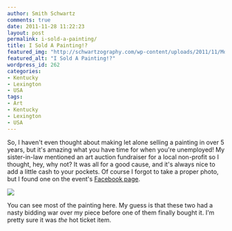 ```yaml
---
author: Smith Schwartz
comments: true
date: 2011-11-28 11:22:23
layout: post
permalink: i-sold-a-painting/
title: I Sold A Painting!?
featured_img: "http://schwartzography.com/wp-content/uploads/2011/11/MossNo4Cut.jpg"
featured_alt: "I Sold A Painting!?"
wordpress_id: 262
categories:
- Kentucky
- Lexington
- USA
tags:
- Art
- Kentucky
- Lexington
- USA
---
```


So, I haven't even thought about making let alone selling a painting in over 5 years, but it's amazing what you have time for when you're unemployed! My sister-in-law mentioned an art auction fundraiser for a local non-profit so I thought, hey, why not? It was all for a good cause, and it's always nice to add a little cash to your pockets. Of course I forgot to take a proper photo, but I found one on the event's [Facebook page](https://www.facebook.com/media/set/?set=a.10150909829450538.753151.201914565537&type=3).

![](http://schwartzography.com/wp-content/uploads/2011/11/MossNo4.jpg)

You can see most of the painting here. My guess is that these two had a nasty bidding war over my piece before one of them finally bought it. I'm pretty sure it was _the_ hot ticket item.
